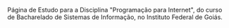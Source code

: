 Página de Estudo para a Disciplina "Programação para Internet", do curso de Bacharelado de Sistemas de Informação, no Instituto Federal de Goiás.

